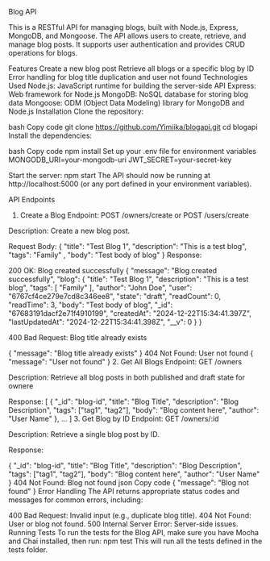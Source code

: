 
Blog API

This is a RESTful API for managing blogs, built with Node.js, Express, MongoDB, and Mongoose. The API allows users to create, retrieve, and manage blog posts. It supports user authentication and provides CRUD operations for blogs.

Features
Create a new blog post
Retrieve all blogs or a specific blog by ID
Error handling for blog title duplication and user not found
Technologies Used
Node.js: JavaScript runtime for building the server-side API
Express: Web framework for Node.js
MongoDB: NoSQL database for storing blog data
Mongoose: ODM (Object Data Modeling) library for MongoDB and Node.js
Installation
Clone the repository:

bash
Copy code
git clone https://github.com/Yimiika/blogapi.git
cd blogapi
Install the dependencies:

bash
Copy code
npm install
Set up your .env file for environment variables
MONGODB_URI=your-mongodb-uri
JWT_SECRET=your-secret-key

Start the server:
npm start
The API should now be running at http://localhost:5000 (or any port defined in your environment variables).

API Endpoints
1. Create a Blog
Endpoint: POST /owners/create or 
          POST /users/create

Description: Create a new blog post.

Request Body:
{
  "title": "Test Blog 1",
  "description": "This is a test blog",
  "tags": "Family" ,
  "body": "Test body of blog"
}
Response:

200 OK: Blog created successfully
{
  "message": "Blog created successfully",
  "blog": {
    "title": "Test Blog 1",
    "description": "This is a test blog",
    "tags": [
      "Family"
    ],
    "author": "John Doe",
    "user": "6767cf4ce279e7cd8c346ee8",
    "state": "draft",
    "readCount": 0,
    "readTime": 3,
    "body": "Test body of blog",
    "_id": "67683191dacf2e71f4910199",
    "createdAt": "2024-12-22T15:34:41.397Z",
    "lastUpdatedAt": "2024-12-22T15:34:41.398Z",
    "__v": 0
  }
}

400 Bad Request: Blog title already exists

{
  "message": "Blog title already exists"
}
404 Not Found: User not found
{
  "message": "User not found"
}
2. Get All Blogs
Endpoint: GET /owners

Description: Retrieve all blog posts in both published and draft state for ownere

Response:
[
  {
    "_id": "blog-id",
    "title": "Blog Title",
    "description": "Blog Description",
    "tags": ["tag1", "tag2"],
    "body": "Blog content here",
    "author": "User Name"
  },
  ...
]
3. Get Blog by ID
Endpoint: GET /owners/:id

Description: Retrieve a single blog post by ID.

Response:

{
  "_id": "blog-id",
  "title": "Blog Title",
  "description": "Blog Description",
  "tags": ["tag1", "tag2"],
  "body": "Blog content here",
  "author": "User Name"
}
404 Not Found: Blog not found
json
Copy code
{
  "message": "Blog not found"
}
Error Handling
The API returns appropriate status codes and messages for common errors, including:

400 Bad Request: Invalid input (e.g., duplicate blog title).
404 Not Found: User or blog not found.
500 Internal Server Error: Server-side issues.
Running Tests
To run the tests for the Blog API, make sure you have Mocha and Chai installed, then run:
npm test
This will run all the tests defined in the tests folder.
